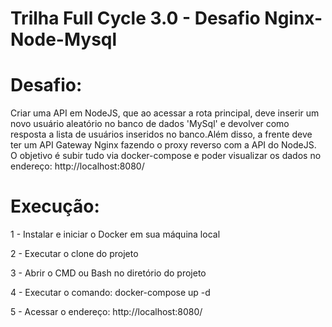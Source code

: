 # Trilha Full Cycle 3.0 - Desafio Nginx-Node-Mysql

# Desafio: 

<p>Criar uma API em NodeJS, que ao acessar a rota principal, deve inserir um novo usuário aleatório no banco de dados 'MySql' e devolver como resposta a lista de usuários inseridos no banco.Além disso, a frente deve ter um API Gateway Nginx fazendo o proxy reverso com a API do NodeJS.
O objetivo é subir tudo via docker-compose e poder visualizar os dados no endereço: http://localhost:8080/</p>


# Execução:

<p>1 - Instalar e iniciar o Docker em sua máquina local</p>
<p>2 - Executar o clone do projeto</p>
<p>3 - Abrir o CMD ou Bash no diretório do projeto</p>
<p>4 - Executar o comando: docker-compose up -d</p>
<p>5 - Acessar o endereço: http://localhost:8080/</p>


